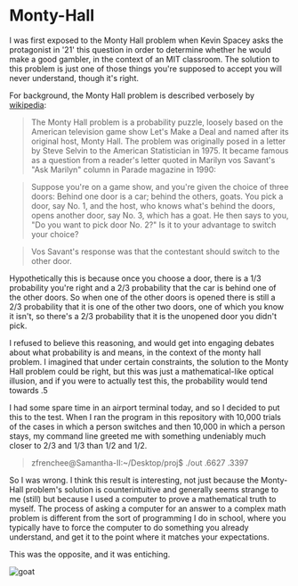 Monty-Hall
==========

I was first exposed to the Monty Hall problem when Kevin Spacey asks the protagonist in '21' this question in order to determine whether he would make a good gambler, in the context of an MIT classroom. The solution to this problem is just one of those things you're supposed to accept you will never understand, though it's right. 

For background, the Monty Hall problem is described verbosely by [wikipedia](http://en.wikipedia.org/wiki/Monty_Hall_problem):

> The Monty Hall problem is a probability puzzle, loosely based on the American television game show Let's Make a Deal and named after its original host, Monty Hall. The problem was originally posed in a letter by Steve Selvin to the American Statistician in 1975. It became famous as a question from a reader's letter quoted in Marilyn vos Savant's "Ask Marilyn" column in Parade magazine in 1990:

> Suppose you're on a game show, and you're given the choice of three doors: Behind one door is a car; behind the others, goats. You pick a door, say No. 1, and the host, who knows what's behind the doors, opens another door, say No. 3, which has a goat. He then says to you, "Do you want to pick door No. 2?" Is it to your advantage to switch your choice?

> Vos Savant's response was that the contestant should switch to the other door.

Hypothetically this is because once you choose a door, there is a 1/3 probability you're right and a 2/3 probability that the car is behind one of the other doors. So when one of the other doors is opened there is still a 2/3 probability that it is one of the other two doors, one of which you know it isn't, so there's a 2/3 probability that it is the unopened door you didn't pick. 

I refused to believe this reasoning, and would get into engaging debates about what probability is and means, in the context of the monty hall problem. I imagined that under certain constraints, the solution to the Monty Hall problem could be right, but this was just a mathematical-like optical illusion, and if you were to actually test this, the probability would tend towards .5

I had some spare time in an airport terminal today, and so I decided to put this to the test. When I ran the program in this repository with 10,000 trials of the cases in which a person switches and then 10,000 in which a person stays, my command line greeted me with something undeniably much closer to 2/3 and 1/3 than 1/2 and 1/2. 

> zfrenchee@Samantha-II:~/Desktop/proj$ ./out
> .6627
> .3397

So I was wrong. I think this result is interesting, not just because the Monty-Hall problem's solution is counterintuitive and generally seems strange to me (still) but because I used a computer to prove a mathematical truth to myself. The process of asking a computer for an answer to a complex math problem is different from the sort of programming I do in school, where you typically have to force the computer to do something you already understand, and get it to the point where it matches your expectations. 

This was the opposite, and it was entiching. 

![goat](http://www.wallarena.com/wp-content/uploads/2013/07/Goat_Picture_1.jpg)


